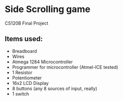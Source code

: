 # Side Scrolling game
CS120B Final Project

## Items used:

* Breadboard
* Wires
* Atmega 1284 Microcontroller
* Programmer for microcontroller (Atmel-ICE tested)
* 1 Resistor
* Potentiometer
* 16x2 LCD Display
* 8 buttons (any 8 sources of input, really)
* 1 switch
